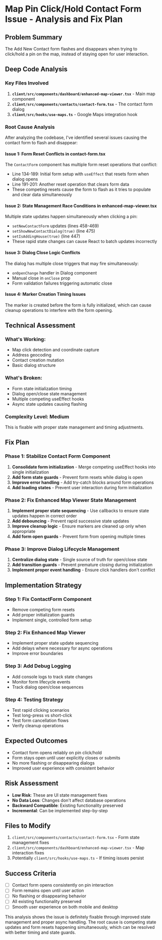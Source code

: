 # Map Pin Click/Hold Contact Form Issue - Analysis and Fix Plan

## Problem Summary
The Add New Contact form flashes and disappears when trying to click/hold a pin on the map, instead of staying open for user interaction.

## Deep Code Analysis

### Key Files Involved
1. **`client/src/components/dashboard/enhanced-map-viewer.tsx`** - Main map component
2. **`client/src/components/contacts/contact-form.tsx`** - The contact form dialog
3. **`client/src/hooks/use-maps.ts`** - Google Maps integration hook

### Root Cause Analysis

After analyzing the codebase, I've identified several issues causing the contact form to flash and disappear:

#### Issue 1: Form Reset Conflicts in contact-form.tsx
The `ContactForm` component has multiple form reset operations that conflict:
- Line 134-189: Initial form setup with `useEffect` that resets form when dialog opens
- Line 191-201: Another reset operation that clears form data
- These competing resets cause the form to flash as it tries to populate and clear data simultaneously

#### Issue 2: State Management Race Conditions in enhanced-map-viewer.tsx
Multiple state updates happen simultaneously when clicking a pin:
- `setNewContactForm` updates (lines 458-469)
- `setShowNewContactDialog(true)` (line 475)
- `setIsAddingHouse(true)` (line 447)
- These rapid state changes can cause React to batch updates incorrectly

#### Issue 3: Dialog Close Logic Conflicts
The dialog has multiple close triggers that may fire simultaneously:
- `onOpenChange` handler in Dialog component
- Manual close in `onClose` prop
- Form validation failures triggering automatic close

#### Issue 4: Marker Creation Timing Issues
The marker is created before the form is fully initialized, which can cause cleanup operations to interfere with the form opening.

## Technical Assessment

### What's Working:
- Map click detection and coordinate capture
- Address geocoding
- Contact creation mutation
- Basic dialog structure

### What's Broken:
- Form state initialization timing
- Dialog open/close state management
- Multiple competing useEffect hooks
- Async state updates causing flashing

### Complexity Level: Medium
This is fixable with proper state management and timing adjustments.

## Fix Plan

### Phase 1: Stabilize Contact Form Component
1. **Consolidate form initialization** - Merge competing useEffect hooks into single initialization
2. **Add form state guards** - Prevent form resets while dialog is open
3. **Improve error handling** - Add try-catch blocks around form operations
4. **Add loading states** - Prevent user interaction during form initialization

### Phase 2: Fix Enhanced Map Viewer State Management
1. **Implement proper state sequencing** - Use callbacks to ensure state updates happen in correct order
2. **Add debouncing** - Prevent rapid successive state updates
3. **Improve cleanup logic** - Ensure markers are cleaned up only when appropriate
4. **Add form open guards** - Prevent form from opening multiple times

### Phase 3: Improve Dialog Lifecycle Management
1. **Centralize dialog state** - Single source of truth for open/close state
2. **Add transition guards** - Prevent premature closing during initialization
3. **Implement proper event handling** - Ensure click handlers don't conflict

## Implementation Strategy

### Step 1: Fix ContactForm Component
- Remove competing form resets
- Add proper initialization guards
- Implement single, controlled form setup

### Step 2: Fix Enhanced Map Viewer
- Implement proper state update sequencing
- Add delays where necessary for async operations
- Improve error boundaries

### Step 3: Add Debug Logging
- Add console logs to track state changes
- Monitor form lifecycle events
- Track dialog open/close sequences

### Step 4: Testing Strategy
- Test rapid clicking scenarios
- Test long-press vs short-click
- Test form cancellation flows
- Verify cleanup operations

## Expected Outcomes
- Contact form opens reliably on pin click/hold
- Form stays open until user explicitly closes or submits
- No more flashing or disappearing dialogs
- Improved user experience with consistent behavior

## Risk Assessment
- **Low Risk**: These are UI state management fixes
- **No Data Loss**: Changes don't affect database operations
- **Backward Compatible**: Existing functionality preserved
- **Incremental**: Can be implemented step-by-step

## Files to Modify
1. `client/src/components/contacts/contact-form.tsx` - Form state management fixes
2. `client/src/components/dashboard/enhanced-map-viewer.tsx` - Map interaction fixes
3. Potentially `client/src/hooks/use-maps.ts` - If timing issues persist

## Success Criteria
- [ ] Contact form opens consistently on pin interaction
- [ ] Form remains open until user action
- [ ] No flashing or disappearing behavior
- [ ] All existing functionality preserved
- [ ] Smooth user experience on both mobile and desktop

This analysis shows the issue is definitely fixable through improved state management and proper async handling. The root cause is competing state updates and form resets happening simultaneously, which can be resolved with better timing and state guards.